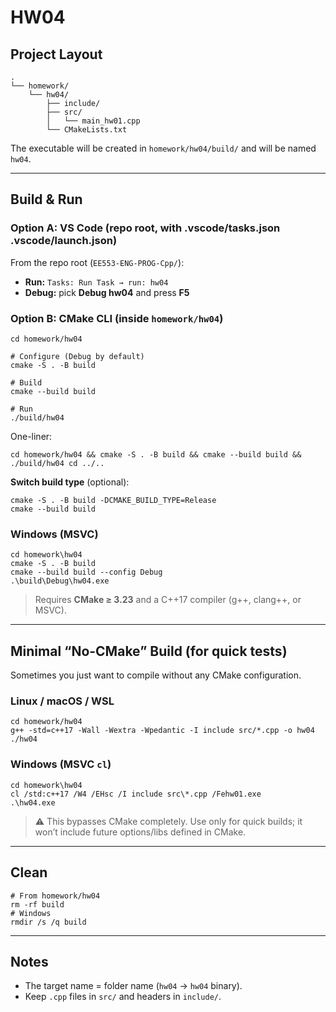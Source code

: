 # HW04

## Project Layout
```
.
└── homework/
    └── hw04/
        ├── include/
        ├── src/
        │   └── main_hw01.cpp
        └── CMakeLists.txt
```

The executable will be created in `homework/hw04/build/` and will be named `hw04`.

---

## Build & Run

### Option A: VS Code (repo root, with .vscode/tasks.json .vscode/launch.json)
From the repo root (`EE553-ENG-PROG-Cpp/`):

- **Run:** `Tasks: Run Task → run: hw04`  
- **Debug:** pick **Debug hw04** and press **F5**  

### Option B: CMake CLI (inside `homework/hw04`)
```
cd homework/hw04

# Configure (Debug by default)
cmake -S . -B build

# Build
cmake --build build

# Run
./build/hw04
```

One-liner:
```
cd homework/hw04 && cmake -S . -B build && cmake --build build && ./build/hw04 cd ../..
```

**Switch build type** (optional):
```
cmake -S . -B build -DCMAKE_BUILD_TYPE=Release
cmake --build build
```

### Windows (MSVC)
```
cd homework\hw04
cmake -S . -B build
cmake --build build --config Debug
.\build\Debug\hw04.exe
```

> Requires **CMake ≥ 3.23** and a C++17 compiler (g++, clang++, or MSVC).

---

## Minimal “No-CMake” Build (for quick tests)

Sometimes you just want to compile without any CMake configuration.

### Linux / macOS / WSL
```
cd homework/hw04
g++ -std=c++17 -Wall -Wextra -Wpedantic -I include src/*.cpp -o hw04
./hw04
```

### Windows (MSVC `cl`)
```
cd homework\hw04
cl /std:c++17 /W4 /EHsc /I include src\*.cpp /Fehw01.exe
.\hw04.exe
```

> ⚠️ This bypasses CMake completely. Use only for quick builds; it won’t include future options/libs defined in CMake.

---

## Clean
```
# From homework/hw04
rm -rf build
# Windows
rmdir /s /q build
```

---

## Notes
- The target name = folder name (`hw04` → `hw04` binary).
- Keep `.cpp` files in `src/` and headers in `include/`.
